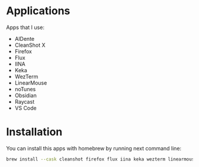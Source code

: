 # Applications

Apps that I use:

- AlDente
- CleanShot X
- Firefox
- Flux
- IINA
- Keka
- WezTerm
- LinearMouse
- noTunes
- Obsidian
- Raycast
- VS Code

# Installation

You can install this apps with homebrew by running next command line:

```bash
brew install --cask cleanshot firefox flux iina keka wezterm linearmouse notunes obsidian raycast visual-studio-code aldente
```
